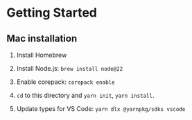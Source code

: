 # Getting Started

## Mac installation

1. Install Homebrew

2. Install Node.js: `brew install node@22`

3. Enable corepack: `corepack enable`

4. `cd` to this directory and `yarn init`, `yarn install`.

5. Update types for VS Code: `yarn dlx @yarnpkg/sdks vscode`